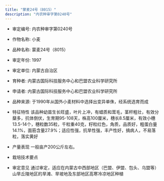 ```yaml
---
title: "蒙麦24号（8015）"
description: "内农种审字第0240号"
---
```

* 审定编号:  内农种审字第0240号

*  作物名称:  小麦

*  品种名称:  蒙麦24号（8015）

*  审定年份:  1997

*  审定单位:  内蒙古自治区

* 育种者:  内蒙古国际科技服务中心和巴盟农业科学研究所

*  申请者:  内蒙古国际科技服务中心和巴盟农业科学研究所

*  品种来源:  于1990年从国外小麦材料中选择出变异单侏，经系统选育而成


*  特征特性
该品种幼苗生长旺盛，叶片上冲，有蜡质和茸毛，茎秆粗壮，有效分蘖多，抗体倒伏，生育期95-108天，株高100厘米，穗长8.5厘米，有效小穗13.5-14个，穗粒数35粒，千粒重40克，籽粒红色，角质，品质好，粗蛋白量14.1%，面筋含量27.9%；适应性强，抗旱性强，丰产性好，搞病人，不易落粒，落实黄好


*  产量表现
一般亩产200公斤左右。


*  栽培技术要点


*  审定意见
通过审定，适应在内蒙古中西部地区（巴盟、伊盟、包头、乌盟等）山旱丘陵地区的旱滩、旱坡地及东部地区高寒冷凉地区种植

